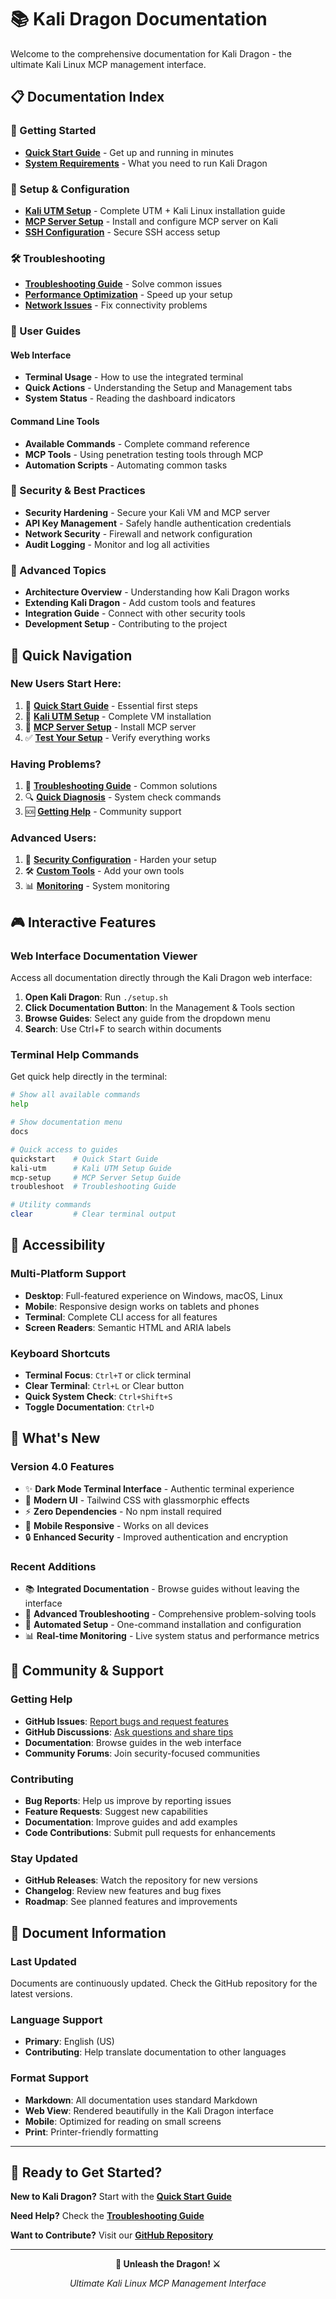 # 📚 Kali Dragon Documentation

Welcome to the comprehensive documentation for Kali Dragon - the ultimate Kali Linux MCP management interface.

## 📋 Documentation Index

### 🚀 Getting Started
- **[Quick Start Guide](QUICK_START.md)** - Get up and running in minutes
- **[System Requirements](../README.md#system-requirements)** - What you need to run Kali Dragon

### 🔧 Setup & Configuration  
- **[Kali UTM Setup](KALI_UTM_SETUP.md)** - Complete UTM + Kali Linux installation guide
- **[MCP Server Setup](MCP_SERVER_SETUP.md)** - Install and configure MCP server on Kali
- **[SSH Configuration](KALI_UTM_SETUP.md#5-configure-ssh-access)** - Secure SSH access setup

### 🛠️ Troubleshooting
- **[Troubleshooting Guide](TROUBLESHOOTING.md)** - Solve common issues
- **[Performance Optimization](TROUBLESHOOTING.md#performance-issues)** - Speed up your setup
- **[Network Issues](TROUBLESHOOTING.md#network-issues)** - Fix connectivity problems

### 📖 User Guides

#### Web Interface
- **Terminal Usage** - How to use the integrated terminal
- **Quick Actions** - Understanding the Setup and Management tabs  
- **System Status** - Reading the dashboard indicators

#### Command Line Tools
- **Available Commands** - Complete command reference
- **MCP Tools** - Using penetration testing tools through MCP
- **Automation Scripts** - Automating common tasks

### 🔐 Security & Best Practices
- **Security Hardening** - Secure your Kali VM and MCP server
- **API Key Management** - Safely handle authentication credentials
- **Network Security** - Firewall and network configuration
- **Audit Logging** - Monitor and log all activities

### 🧩 Advanced Topics
- **Architecture Overview** - Understanding how Kali Dragon works
- **Extending Kali Dragon** - Add custom tools and features
- **Integration Guide** - Connect with other security tools
- **Development Setup** - Contributing to the project

## 🎯 Quick Navigation

### New Users Start Here:
1. 📖 [**Quick Start Guide**](QUICK_START.md) - Essential first steps
2. 🐧 [**Kali UTM Setup**](KALI_UTM_SETUP.md) - Complete VM installation
3. 🚀 [**MCP Server Setup**](MCP_SERVER_SETUP.md) - Install MCP server
4. ✅ [**Test Your Setup**](QUICK_START.md#you-re-done) - Verify everything works

### Having Problems?
1. 🔧 [**Troubleshooting Guide**](TROUBLESHOOTING.md) - Common solutions
2. 🔍 [**Quick Diagnosis**](TROUBLESHOOTING.md#quick-diagnosis) - System check commands
3. 🆘 [**Getting Help**](TROUBLESHOOTING.md#getting-additional-help) - Community support

### Advanced Users:
1. 🔐 [**Security Configuration**](MCP_SERVER_SETUP.md#security-configuration) - Harden your setup
2. 🛠️ [**Custom Tools**](MCP_SERVER_SETUP.md#available-mcp-tools) - Add your own tools
3. 📊 [**Monitoring**](MCP_SERVER_SETUP.md#monitoring-and-logging) - System monitoring

## 🎮 Interactive Features

### Web Interface Documentation Viewer
Access all documentation directly through the Kali Dragon web interface:

1. **Open Kali Dragon**: Run `./setup.sh`
2. **Click Documentation Button**: In the Management & Tools section
3. **Browse Guides**: Select any guide from the dropdown menu
4. **Search**: Use Ctrl+F to search within documents

### Terminal Help Commands
Get quick help directly in the terminal:

```bash
# Show all available commands
help

# Show documentation menu
docs

# Quick access to guides
quickstart    # Quick Start Guide
kali-utm      # Kali UTM Setup Guide  
mcp-setup     # MCP Server Setup Guide
troubleshoot  # Troubleshooting Guide

# Utility commands
clear         # Clear terminal output
```

## 📱 Accessibility

### Multi-Platform Support
- **Desktop**: Full-featured experience on Windows, macOS, Linux
- **Mobile**: Responsive design works on tablets and phones
- **Terminal**: Complete CLI access for all features
- **Screen Readers**: Semantic HTML and ARIA labels

### Keyboard Shortcuts
- **Terminal Focus**: `Ctrl+T` or click terminal
- **Clear Terminal**: `Ctrl+L` or Clear button
- **Quick System Check**: `Ctrl+Shift+S`
- **Toggle Documentation**: `Ctrl+D`

## 🌟 What's New

### Version 4.0 Features
- ✨ **Dark Mode Terminal Interface** - Authentic terminal experience
- 🎨 **Modern UI** - Tailwind CSS with glassmorphic effects  
- ⚡ **Zero Dependencies** - No npm install required
- 📱 **Mobile Responsive** - Works on all devices
- 🔒 **Enhanced Security** - Improved authentication and encryption

### Recent Additions
- 📚 **Integrated Documentation** - Browse guides without leaving the interface
- 🔧 **Advanced Troubleshooting** - Comprehensive problem-solving tools
- 🚀 **Automated Setup** - One-command installation and configuration
- 📊 **Real-time Monitoring** - Live system status and performance metrics

## 🤝 Community & Support

### Getting Help
- **GitHub Issues**: [Report bugs and request features](https://github.com/HeyChristian/kali-dragon/issues)
- **GitHub Discussions**: [Ask questions and share tips](https://github.com/HeyChristian/kali-dragon/discussions)
- **Documentation**: Browse guides in the web interface
- **Community Forums**: Join security-focused communities

### Contributing
- **Bug Reports**: Help us improve by reporting issues
- **Feature Requests**: Suggest new capabilities
- **Documentation**: Improve guides and add examples
- **Code Contributions**: Submit pull requests for enhancements

### Stay Updated
- **GitHub Releases**: Watch the repository for new versions
- **Changelog**: Review new features and bug fixes
- **Roadmap**: See planned features and improvements

## 📄 Document Information

### Last Updated
Documents are continuously updated. Check the GitHub repository for the latest versions.

### Language Support
- **Primary**: English (US)
- **Contributing**: Help translate documentation to other languages

### Format Support
- **Markdown**: All documentation uses standard Markdown
- **Web View**: Rendered beautifully in the Kali Dragon interface
- **Mobile**: Optimized for reading on small screens
- **Print**: Printer-friendly formatting

---

## 🚀 Ready to Get Started?

**New to Kali Dragon?** Start with the [**Quick Start Guide**](QUICK_START.md)

**Need Help?** Check the [**Troubleshooting Guide**](TROUBLESHOOTING.md)

**Want to Contribute?** Visit our [**GitHub Repository**](https://github.com/HeyChristian/kali-dragon)

---

<div align="center">

**🐉 Unleash the Dragon! ⚔️**

*Ultimate Kali Linux MCP Management Interface*

</div>